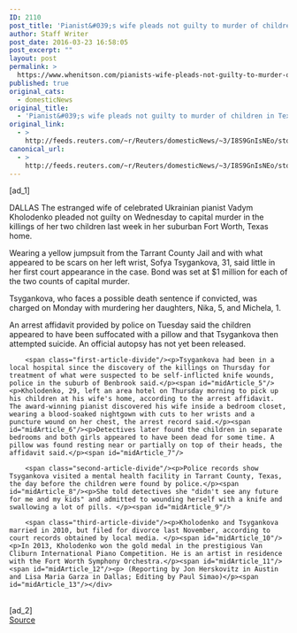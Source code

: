 ```yaml
---
ID: 2110
post_title: 'Pianist&#039;s wife pleads not guilty to murder of children in Texas'
author: Staff Writer
post_date: 2016-03-23 16:58:05
post_excerpt: ""
layout: post
permalink: >
  https://www.whenitson.com/pianists-wife-pleads-not-guilty-to-murder-of-children-in-texas/
published: true
original_cats:
  - domesticNews
original_title:
  - 'Pianist&#039;s wife pleads not guilty to murder of children in Texas'
original_link:
  - >
    http://feeds.reuters.com/~r/Reuters/domesticNews/~3/I8S9GnIsNEo/story01.htm
canonical_url:
  - >
    http://feeds.reuters.com/~r/Reuters/domesticNews/~3/I8S9GnIsNEo/story01.htm
---
```

 [ad_1]
<br><div id="articleText">
<span id="midArticle_start"/>

<span id="midArticle_0"/><span class="focusParagraph" readability="5"><p><span class="articleLocation">DALLAS</span> The estranged wife of celebrated Ukrainian pianist Vadym Kholodenko pleaded not guilty on Wednesday to capital murder in the killings of her two children last week in her suburban Fort Worth, Texas home.</p></span><span id="midArticle_1"/><p>Wearing a yellow jumpsuit from the Tarrant County Jail and with what appeared to be scars on her left wrist, Sofya Tsygankova, 31, said little in her first court appearance in the case. Bond was set at $1 million for each of the two counts of capital murder.</p><span id="midArticle_2"/><p>Tsygankova, who faces a possible death sentence if convicted, was charged on Monday with murdering her daughters, Nika, 5, and Michela, 1.</p><span id="midArticle_3"/><p>An arrest affidavit provided by police on Tuesday said the children appeared to have been suffocated with a pillow and that Tsygankova then attempted suicide. An official autopsy has not yet been released. </p><span id="midArticle_4"/>
        
        <span class="first-article-divide"/><p>Tsygankova had been in a local hospital since the discovery of the killings on Thursday for treatment of what were suspected to be self-inflicted knife wounds, police in the suburb of Benbrook said.</p><span id="midArticle_5"/><p>Kholodenko, 29, left an area hotel on Thursday morning to pick up his children at his wife's home, according to the arrest affidavit. The award-winning pianist discovered his wife inside a bedroom closet, wearing a blood-soaked nightgown with cuts to her wrists and a puncture wound on her chest, the arrest record said.</p><span id="midArticle_6"/><p>Detectives later found the children in separate bedrooms and both girls appeared to have been dead for some time. A pillow was found resting near or partially on top of their heads, the affidavit said.</p><span id="midArticle_7"/>
        
        <span class="second-article-divide"/><p>Police records show Tsygankova visited a mental health facility in Tarrant County, Texas, the day before the children were found by police.</p><span id="midArticle_8"/><p>She told detectives she "didn't see any future for me and my kids" and admitted to wounding herself with a knife and swallowing a lot of pills. </p><span id="midArticle_9"/>
        
        <span class="third-article-divide"/><p>Kholodenko and Tsygankova married in 2010, but filed for divorce last November, according to court records obtained by local media. </p><span id="midArticle_10"/><p>In 2013, Kholodenko won the gold medal in the prestigious Van Cliburn International Piano Competition. He is an artist in residence with the Fort Worth Symphony Orchestra.</p><span id="midArticle_11"/><span id="midArticle_12"/><p> (Reporting by Jon Herskovitz in Austin and Lisa Maria Garza in Dallas; Editing by Paul Simao)</p><span id="midArticle_13"/></div>
<br>[ad_2]
<br><a href="http://feeds.reuters.com/~r/Reuters/domesticNews/~3/I8S9GnIsNEo/story01.htm">Source </a>